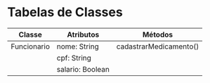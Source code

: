 # Tabelas de Classes

|    Classe   |     Atributos     |           Métodos         |
| ----------- | ----------------- | ------------------------- |
| Funcionario | nome: String      | cadastrarMedicamento()    |
|             | cpf: String       |                           |
|             | salario: Boolean  |                           |